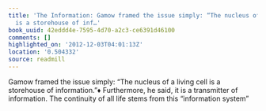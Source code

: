 ```yaml
---
title: 'The Information: Gamow framed the issue simply: “The nucleus of a living cell
  is a storehouse of inf…'
book_uuid: 42eddd4e-7595-4d70-a2c3-ce6391d46100
comments: []
highlighted_on: '2012-12-03T04:01:13Z'
location: '0.504332'
source: readmill
---
```


Gamow framed the issue simply: “The nucleus of a living cell is a storehouse of information.”♦ Furthermore, he said, it is a transmitter of information. The continuity of all life stems from this “information system”